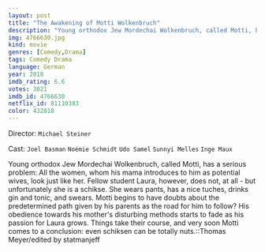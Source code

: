 ```yaml
---
layout: post
title: "The Awakening of Motti Wolkenbruch"
description: "Young orthodox Jew Mordechai Wolkenbruch, called Motti, has a serious problem: All the women, whom his mama introduces to him as potential wives, look just like her. Fellow student Laura, however, does not, at all - but unfortunately she is a schikse. She wears pants, has a nice tuches, drinks gin and tonic, and swears. Motti begins to have doubts about the predetermined path given by his parents as the road for him to follow? His obedience towards his mother's disturbing methods starts to fade as his passion for Laura grow.."
img: 4766630.jpg
kind: movie
genres: [Comedy,Drama]
tags: Comedy Drama 
language: German
year: 2018
imdb_rating: 6.6
votes: 3021
imdb_id: 4766630
netflix_id: 81110383
color: 432818
---
```

Director: `Michael Steiner`  

Cast: `Joel Basman` `Noémie Schmidt` `Udo Samel` `Sunnyi Melles` `Inge Maux` 

Young orthodox Jew Mordechai Wolkenbruch, called Motti, has a serious problem: All the women, whom his mama introduces to him as potential wives, look just like her. Fellow student Laura, however, does not, at all - but unfortunately she is a schikse. She wears pants, has a nice tuches, drinks gin and tonic, and swears. Motti begins to have doubts about the predetermined path given by his parents as the road for him to follow? His obedience towards his mother's disturbing methods starts to fade as his passion for Laura grows. Things take their course, and very soon Motti comes to a conclusion: even schiksen can be totally nuts.::Thomas Meyer/edited by statmanjeff
